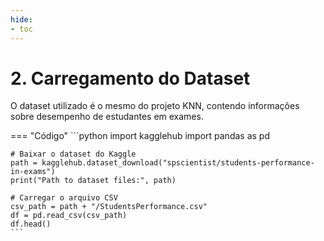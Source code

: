 ```yaml
---
hide:
- toc
---
```


# 2. Carregamento do Dataset

O dataset utilizado é o mesmo do projeto KNN, contendo informações sobre desempenho de estudantes em exames.

=== "Código"
    ```python
    import kagglehub
    import pandas as pd

    # Baixar o dataset do Kaggle
    path = kagglehub.dataset_download("spscientist/students-performance-in-exams")
    print("Path to dataset files:", path)

    # Carregar o arquivo CSV
    csv_path = path + "/StudentsPerformance.csv"
    df = pd.read_csv(csv_path)
    df.head()
    ```


